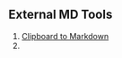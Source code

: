 

## External MD Tools


1. [Clipboard to Markdown](https://euangoddard.github.io/clipboard2markdown/)
2. 
